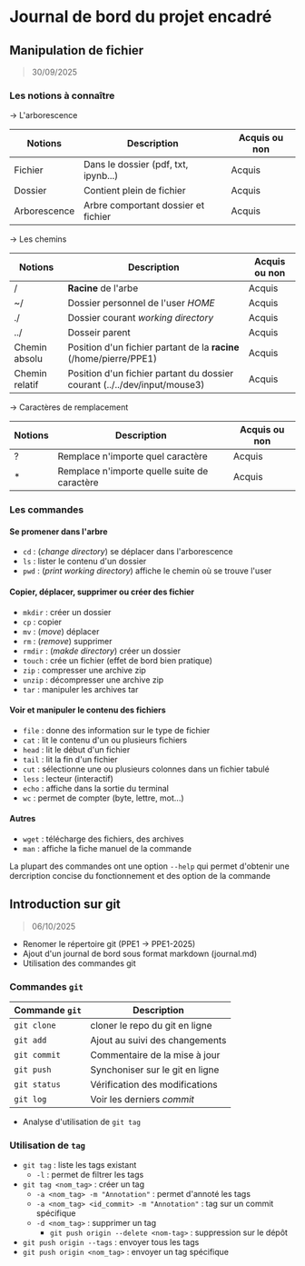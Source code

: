 # Journal de bord du projet encadré
## Manipulation de fichier
> 30/09/2025
### Les notions à connaître

$\rightarrow$ L'arborescence

| Notions | Description | Acquis ou non |
| --- | --- | --- |
| Fichier | Dans le dossier (pdf, txt, ipynb...) | Acquis |
| Dossier | Contient plein de fichier | Acquis |
| Arborescence | Arbre comportant dossier et fichier | Acquis |

$\rightarrow$ Les chemins

| Notions | Description | Acquis ou non |
| ----- | --- | ---- |
| / | **Racine** de l'arbe | Acquis |
| ~/ | Dossier personnel de l'user *HOME* | Acquis |
| ./ | Dossier courant *working directory* | Acquis |
| ../ | Dosseir parent | Acquis |
| Chemin absolu | Position d'un fichier partant de la **racine** (/home/pierre/PPE1) | Acquis |
| Chemin relatif | Position d'un fichier partant du dossier courant (../../dev/input/mouse3) | Acquis |

$\rightarrow$ Caractères de remplacement

| Notions | Description | Acquis ou non |
| ----- | --- | ---- |
| ? | Remplace n'importe quel caractère | Acquis |
| * | Remplace n'importe quelle suite de caractère | Acquis |

### Les commandes
#### Se promener dans l'arbre
- `cd` : (*change directory*) se déplacer dans l'arborescence
- `ls` : lister le contenu d'un dossier
- `pwd` : (*print working directory*) affiche le chemin où se trouve l'user

#### Copier, déplacer, supprimer ou créer des fichier
- `mkdir` : créer un dossier
- `cp` : copier
- `mv` : (*move*) déplacer
- `rm` : (*remove*) supprimer
- `rmdir` : (*makde directory*) créer un dossier
- `touch` : crée un fichier (effet de bord bien pratique)
- `zip` : compresser une archive $\text{zip}$
- `unzip` : décompresser une archive $\text{zip}$
- `tar` : manipuler les archives $\text{tar}$

#### Voir et manipuler le contenu des fichiers
- `file` : donne des information sur le type de fichier
- `cat` : lit le contenu d'un ou plusieurs fichiers
- `head` : lit le début d'un fichier
- `tail` : lit la fin d'un fichier
- `cut` : sélectionne une ou plusieurs colonnes dans un fichier tabulé
- `less` : lecteur (interactif)
- `echo` : affiche dans la sortie du terminal
- `wc` : permet de compter (byte, lettre, mot...)

#### Autres
- `wget` : télécharge des fichiers, des archives
- `man` : affiche la fiche manuel de la commande

La plupart des commandes ont une option `--help` qui permet d'obtenir une dercription concise du fonctionnement et des option de la commande

## Introduction sur git
> 06/10/2025
* Renomer le répertoire git (PPE1 $\rightarrow$ PPE1-2025)
* Ajout d'un journal de bord sous format markdown (journal.md)
* Utilisation des commandes git

### Commandes `git`

| Commande `git` | Description |
| --- | --- | 
| `git clone` | cloner le repo du git en ligne |
| `git add` | Ajout au suivi des changements |
| `git commit` | Commentaire de la mise à jour |
| `git push` | Synchoniser sur le git en ligne | 
|`git status` | Vérification des modifications |
| `git log` | Voir les derniers *commit* | 

* Analyse d'utilisation de `git tag`

### Utilisation de `tag`
- `git tag` : liste les tags existant
    - `-l` : permet de filtrer les tags
- `git tag <nom_tag>` : créer un tag
    - `-a <nom_tag> -m "Annotation"` : permet d'annoté les tags
    - `-a <nom_tag> <id_commit> -m "Annotation"` : tag sur un commit spécifique
    - `-d <nom_tag>` : supprimer un tag
        - `git push origin --delete <nom-tag>` : suppression sur le dépôt
- `git push origin --tags` : envoyer tous les tags
- `git push origin <nom_tag>` : envoyer un tag spécifique
